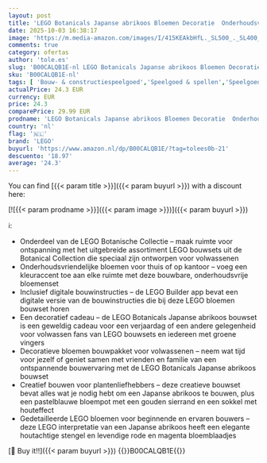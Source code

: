 ```yaml
---
layout: post
title: 'LEGO Botanicals Japanse abrikoos Bloemen Decoratie  Onderhoudsvrije Plant  Bouwpakket voor Volwassenen uit de Botanical Collection  Creatieve Hobby  Cadeau voor Vrouwen of Mannen 10369'
date: 2025-10-03 16:38:17
image: 'https://m.media-amazon.com/images/I/415KEAkbHfL._SL500_._SL400_.jpg'
comments: true
category: ofertas
author: 'tole.es'
slug: 'B00CALQB1E-nl LEGO Botanicals Japanse abrikoos Bloemen Decoratie...'
sku: 'B00CALQB1E-nl'
tags: [ 'Bouw- & constructiespeelgoed','Speelgoed & spellen','Speelgoedbouwsets','lego','🇳🇱', ]
actualPrice: 24.3 EUR
currency: EUR
price: 24.3
comparePrice: 29.99 EUR
prodname: 'LEGO Botanicals Japanse abrikoos Bloemen Decoratie  Onderhoudsvrije Plant  Bouwpakket voor Volwassenen uit de Botanical Collection  Creatieve Hobby  Cadeau voor Vrouwen of Mannen 10369'
country: 'nl'
flag: '🇳🇱'
brand: 'LEGO'
buyurl: 'https://www.amazon.nl/dp/B00CALQB1E/?tag=tolees0b-21'
descuento: '18.97'
average: '24.3'
---
```


You can find [{{< param title >}}]({{< param buyurl >}}) with a discount here:

[![{{< param prodname >}}]({{< param image >}})]({{< param buyurl >}})

ℹ️:

- Onderdeel van de LEGO Botanische Collectie – maak ruimte voor ontspanning met het uitgebreide assortiment LEGO bouwsets uit de Botanical Collection die speciaal zijn ontworpen voor volwassenen
- Onderhoudsvriendelijke bloemen voor thuis of op kantoor – voeg een kleuraccent toe aan elke ruimte met deze bouwbare, onderhoudsvrije bloemenset
- Inclusief digitale bouwinstructies – de LEGO Builder app bevat een digitale versie van de bouwinstructies die bij deze LEGO bloemen bouwset horen
- Een decoratief cadeau – de LEGO Botanicals Japanse abrikoos bouwset is een geweldig cadeau voor een verjaardag of een andere gelegenheid voor volwassen fans van LEGO bouwsets en iedereen met groene vingers
- Decoratieve bloemen bouwpakket voor volwassenen – neem wat tijd voor jezelf of geniet samen met vrienden en familie van een ontspannende bouwervaring met de LEGO Botanicals Japanse abrikoos bouwset
- Creatief bouwen voor plantenliefhebbers – deze creatieve bouwset bevat alles wat je nodig hebt om een Japanse abrikoos te bouwen, plus een pastelblauwe bloempot met een gouden sierrand en een sokkel met houteffect
- Gedetailleerde LEGO bloemen voor beginnende en ervaren bouwers – deze LEGO interpretatie van een Japanse abrikoos heeft een elegante houtachtige stengel en levendige rode en magenta bloemblaadjes

[🛒 Buy it!!]({{< param buyurl >}})
{{<world>}}B00CALQB1E{{</world>}}
